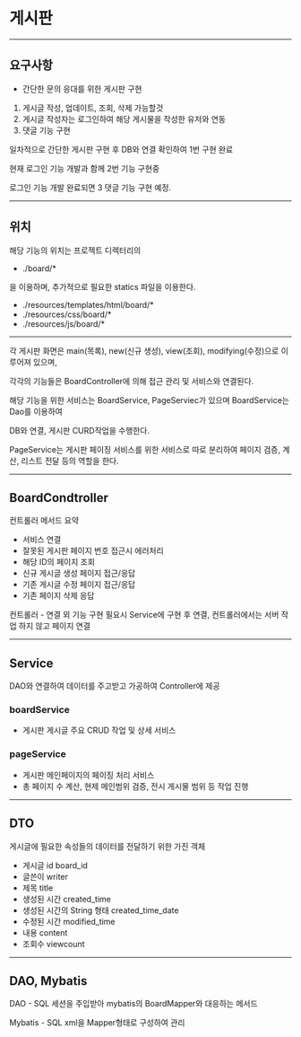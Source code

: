 # 게시판

---

## 요구사항

 - 간단한 문의 응대를 위한 게시판 구현

 1. 게시글 작성, 업데이트, 조회, 삭제 가능할것
 2. 게시글 작성자는 로그인하여 해당 게시물을 작성한 유저와 연동
 3. 댓글 기능 구현

일차적으로 간단한 게시판 구현 후 DB와 연결 확인하여 1번 구현 완료

현재 로그인 기능 개발과 함께 2번 기능 구현중

로그인 기능 개발 완료되면 3 댓글 기능 구현 예정.


---
## 위치

해당 기능의 위치는 프로젝트 디렉터리의 
 
 - ./board/*

을 이용하며, 추가적으로 필요한 statics 파일을 이용한다.

- ./resources/templates/html/board/*
- ./resources/css/board/*
- ./resources/js/board/*

---

각 게시판 화면은 main(목록), new(신규 생성), view(조회), modifying(수정)으로 이루어져 있으며,

각각의 기능들은 BoardController에 의해 접근 관리 및 서비스와 연결된다.

해당 기능을 위한 서비스는 BoardService, PageServiec가 있으며 BoardService는 Dao를 이용하여

DB와 연결, 게시판 CURD작업을 수행한다.

PageService는 게시판 페이징 서비스를 위한 서비스로 따로 분리하여 페이지 검증, 계산, 리스트 전달
등의 역할을 한다.


---

## BoardCondtroller

컨트롤러 메서드 요약

  - 서비스 연결 
  - 잘못된 게시판 페이지 번호 접근시 에러처리
  - 해당 ID의 페이지 조회
  - 신규 게시글 생성 페이지 접근/응답
  - 기존 게시글 수정 페이지 접근/응답
  - 기존 페이지 삭제 응답

컨트롤러 - 연결 외 기능 구현 필요시 Service에 구현 후 연결, 컨트롤러에서는 서버 작업 하지 않고 페이지
연결

---

## Service

DAO와 연결하여 데이터를 주고받고 가공하여 Controller에 제공


### boardService
 - 게시판 게시글 주요 CRUD 작업 및 상세 서비스

### pageService
 - 게시판 메인페이지의 페이징 처리 서비스 
 - 총 페이지 수 계산, 현제 메인범위 검증, 전시 게시물 범위 등 작업 진행


---

## DTO

게시글에 필요한 속성들의 데이터를 전달하기 위한 가진 객체

 - 게시글 id board_id
 - 글쓴이 writer
 - 제목 title
 - 생성된 시간 created_time
 - 생성된 시간의 String 형태 created_time_date
 - 수정된 시간 modified_time
 - 내용 content
 - 조회수 viewcount

---

## DAO, Mybatis

DAO - SQL 세션을 주입받아 mybatis의 BoardMapper와 대응하는 메서드

Mybatis - SQL xml을 Mapper형태로 구성하여 관리
